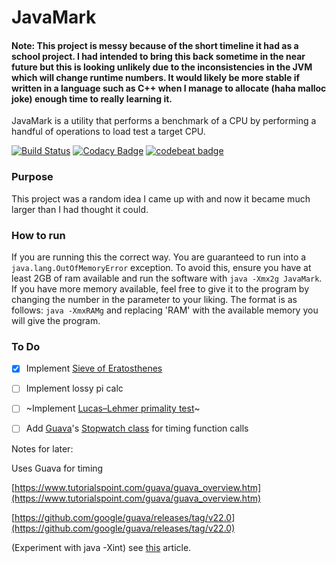 # JavaMark

#### Note: This project is messy because of the short timeline it had as a school project. I had intended to bring this back sometime in the near future but this is looking unlikely due to the inconsistencies in the JVM which will change runtime numbers. It would likely be more stable if written in a language such as C++ when I manage to allocate (haha malloc joke) enough time to really learning it.

JavaMark is a utility that performs a benchmark of a CPU by performing a handful of operations to load test a target CPU.

[![Build Status](https://travis-ci.org/thedudeguy1/JavaMark.svg?branch=master)](https://travis-ci.org/thedudeguy1/JavaMark)
[![Codacy Badge](https://api.codacy.com/project/badge/Grade/033401b56b974a359752656f7ab1f289)](https://www.codacy.com/app/thedudeguy1/JavaMark?utm_source=github.com&utm_medium=referral&utm_content=thedudeguy1/JavaMark&utm_campaign=badger)
[![codebeat badge](https://codebeat.co/badges/3adc24df-a448-4592-a19b-16525f0000bc)](https://codebeat.co/projects/github-com-thedudeguy1-javamark-master)

### Purpose
This project was a random idea I came up with and now it became much larger than I had thought it could.

### How to run
If you are running this the correct way. You are guaranteed to run into a `java.lang.OutOfMemoryError` exception. To avoid this, ensure you have at least 2GB of ram available and run the software with `java -Xmx2g JavaMark`. If you have more memory available, feel free to give it to the program by changing the number in the parameter to your liking. The format is as follows: `java -XmxRAMg` and replacing 'RAM' with the available memory you will give the program.



### To Do
- [x] Implement [Sieve of Eratosthenes](https://en.wikipedia.org/wiki/Sieve_of_Eratosthenes)
- [ ] Implement lossy pi calc
- [ ] ~Implement [Lucas–Lehmer primality test](https://en.wikipedia.org/wiki/Lucas%E2%80%93Lehmer_primality_test)~
- [ ] Add [Guava](https://github.com/google/guava)'s [Stopwatch class](http://google.github.io/guava/releases/22.0/api/docs/com/google/common/base/Stopwatch.html) for timing function calls





Notes for later:

Uses Guava for timing

[https://www.tutorialspoint.com/guava/guava_overview.htm](https://www.tutorialspoint.com/guava/guava_overview.htm)

[https://github.com/google/guava/releases/tag/v22.0](https://github.com/google/guava/releases/tag/v22.0)

(Experiment with java -Xint) see [this](http://www.javapractices.com/topic/TopicAction.do?Id=85) article.
